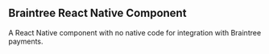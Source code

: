 ## Braintree React Native Component
A React Native component with no native code for integration with Braintree payments.